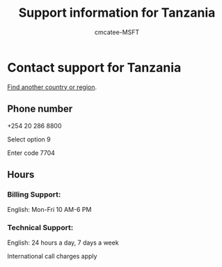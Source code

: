 ﻿---                                
title: Support information for Tanzania
author: cmcatee-MSFT
ms.author: cmcatee
manager: mnirkhe
audience: Admin
ms.topic: reference
ms.service: o365-administration
localization_priority: Normal
description: Learn how to contact support for your country or region.
ROBOTS: NOINDEX, NOFOLLOW
---

# Contact support for Tanzania

[Find another country or region](../contact-support-for-business-products.md).

## Phone number
+254 20 286 8800

Select option 9

Enter code 7704

## Hours
### Billing Support:

English: Mon-Fri 10 AM-6 PM

### Technical Support:

English: 24 hours a day, 7 days a week

International call charges apply